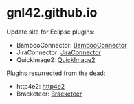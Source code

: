 # gnl42.github.io

Update site for Eclipse plugins:

- BambooConnector: [BambooConnector](https://gnl42.github.io/BambooConnector-update/)
- JiraConnector: [JiraConnector](https://gnl42.github.io/JiraConnector-update/)
- QuickImage2: [QuickImage2](https://gnl42.github.io/QuickImage2-update/)

Plugins resurrected from the dead:

- http4e2: [http4e2](https://gnl42.github.io/http4e2-update/)
- Bracketeer: [Bracketeer](https://gnl42.github.io/Bracketeer-update/)